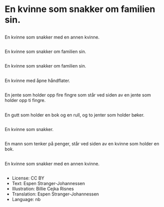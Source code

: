 # En kvinne som snakker om familien sin.

##
En kvinne som snakker med en annen kvinne.

##
En kvinne som snakker om familien sin.

##
En kvinne som snakker om familien sin.

##
En kvinne med åpne håndflater.

##
En jente som holder opp fire fingre som står ved siden av en jente som holder opp ti fingre.

##
En gutt som holder en bok og en rull, og to jenter som holder bøker.

##
En kvinne som snakker.

##
En mann som tenker på penger, står ved siden av en kvinne som holder en bok.

##
En kvinne som snakker med en annen kvinne.

##
* License: CC BY
* Text: Espen Stranger-Johannessen
* Illustration: Billie Cejka Risnes
* Translation: Espen Stranger-Johannessen
* Language: nb
